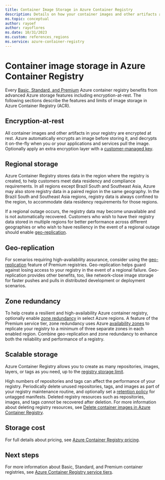```yaml
---
title: Container Image Storage in Azure Container Registry
description: Details on how your container images and other artifacts are stored in Azure Container Registry, including security, redundancy, and capacity.
ms.topic: conceptual
author: rayoef
author: rayoflores
ms.date: 10/31/2023
ms.custom: references_regions
ms.service: azure-container-registry
---
```


# Container image storage in Azure Container Registry

Every [Basic, Standard, and Premium](container-registry-skus.md) Azure container registry benefits from advanced Azure storage features including encryption-at-rest. The following sections describe the features and limits of image storage in Azure Container Registry (ACR).

## Encryption-at-rest

All container images and other artifacts in your registry are encrypted at rest. Azure automatically encrypts an image before storing it, and decrypts it on-the-fly when you or your applications and services pull the image. Optionally apply an extra encryption layer with a [customer-managed key](tutorial-enable-customer-managed-keys.md).

## Regional storage

Azure Container Registry stores data in the region where the registry is created, to help customers meet data residency and compliance requirements. In all regions except Brazil South and Southeast Asia, Azure may also store registry data in a paired region in the same geography. In the Brazil South and Southeast Asia regions, registry data is always confined to the region, to accommodate data residency requirements for those regions.

If a regional outage occurs, the registry data may become unavailable and is not automatically recovered. Customers who wish to have their registry data stored in multiple regions for better performance across different geographies or who wish to have resiliency in the event of a regional outage should enable [geo-replication](container-registry-geo-replication.md).

## Geo-replication

For scenarios requiring high-availability assurance, consider using the [geo-replication](container-registry-geo-replication.md) feature of Premium registries. Geo-replication helps guard against losing access to your registry in the event of a regional failure. Geo-replication provides other benefits, too, like network-close image storage for faster pushes and pulls in distributed development or deployment scenarios.

## Zone redundancy

To help create a resilient and high-availability Azure container registry, optionally enable [zone redundancy](zone-redundancy.md) in select Azure regions. A feature of the Premium service tier, zone redundancy uses Azure [availability zones](/azure/reliability/availability-zones-overview) to replicate your registry to a minimum of three separate zones in each enabled region. Combine geo-replication and zone redundancy to enhance both the reliability and performance of a registry. 

## Scalable storage

Azure Container Registry allows you to create as many repositories, images, layers, or tags as you need, up to the [registry storage limit](container-registry-skus.md#service-tier-features-and-limits). 

High numbers of repositories and tags can affect the performance of your registry. Periodically delete unused repositories, tags, and images as part of your registry maintenance routine, and optionally set a [retention policy](container-registry-retention-policy.md) for untagged manifests. Deleted registry resources such as repositories, images, and tags *cannot* be recovered after deletion. For more information about deleting registry resources, see [Delete container images in Azure Container Registry](container-registry-delete.md).

## Storage cost

For full details about pricing, see [Azure Container Registry pricing][pricing].

## Next steps

For more information about Basic, Standard, and Premium container registries, see [Azure Container Registry service tiers](container-registry-skus.md).

<!-- IMAGES -->

<!-- LINKS - External -->
[pricing]: https://aka.ms/acr/pricing

<!-- LINKS - Internal -->
